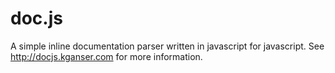 doc.js
======

A simple inline documentation parser written in javascript for javascript. See <http://docjs.kganser.com> for more information.
